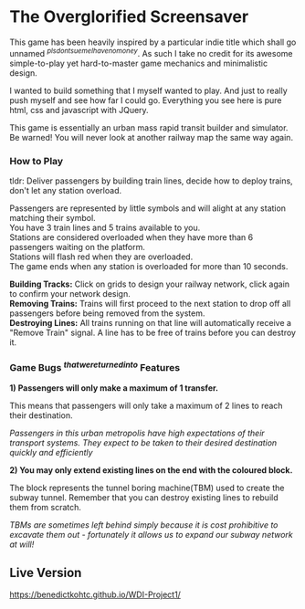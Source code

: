 # The Overglorified Screensaver

This game has been heavily inspired by a particular indie title which shall go unnamed <sup>*plsdontsuemeIhavenomoney*</sup>. As such I take no credit for its awesome simple-to-play yet hard-to-master game mechanics and minimalistic design.

I wanted to build something that I myself wanted to play. And just to really push myself and see how far I could go. Everything you see here is pure html, css and javascript with JQuery.

This game is essentially an urban mass rapid transit builder and simulator. Be warned! You will never look at another railway map the same way again.

### How to Play

tldr: Deliver passengers by building train lines, decide how to deploy trains, don't let any station overload.

Passengers are represented by little symbols and will alight at any station matching their symbol.<br>
You have 3 train lines and 5 trains available to you.<br>
Stations are considered overloaded when they have more than 6 passengers waiting on the platform.<br>
Stations will flash red when they are overloaded.<br>
The game ends when any station is overloaded for more than 10 seconds.

**Building Tracks:** Click on grids to design your railway network, click again to confirm your network design.<br>
**Removing Trains:** Trains will first proceed to the next station to drop off all passengers before being removed from the system.<br>
**Destroying Lines:** All trains running on that line will automatically receive a "Remove Train" signal. A line has to be free of trains before you can destroy it.

### Game Bugs <sup>*thatwereturnedinto*</sup> Features
**1) Passengers will only make a maximum of 1 transfer.**

This means that passengers will only take a maximum of 2 lines to reach their destination.

*Passengers in this urban metropolis have high expectations of their transport systems. They expect to be taken to their desired destination quickly and efficiently*

**2) You may only extend existing lines on the end with the coloured block.**

The block represents the tunnel boring machine(TBM) used to create the subway tunnel. Remember that you can destroy existing lines to rebuild them from scratch.

*TBMs are sometimes left behind simply because it is cost prohibitive to excavate them out - fortunately it allows us to expand our subway network at will!*

## Live Version

https://benedictkohtc.github.io/WDI-Project1/
